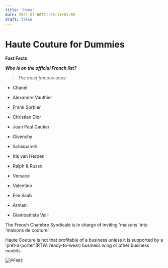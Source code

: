 ```yaml
---
title: "Home"
date: 2021-07-06T11:20:11+01:00
draft: false
---
```


# Haute Couture for Dummies

__Fast Facts__

_**Who is on the official French list?**_
> _The most famous ones:_

- Chanel

- Alexandre Vauthier

- Frank Sorbier

- Christian Dior

- Jean Paul Gautier

- Givenchy

- Schiaparelli

- Iris van Herpen

- Ralph & Russo

- Versace

- Valentino

- Elie Saab

- Armani

- Giambattista Valli


The French Chambre Syndicale is in charge of inviting 'maisons' into 'maisons de couture'.

Haute Couture is not that profitable of a business unless it is supported by a 'prêt-à-porter'(RTW: ready-to-wear) business wing or other business models.

![PFW2](/images/PFW2.jpg)